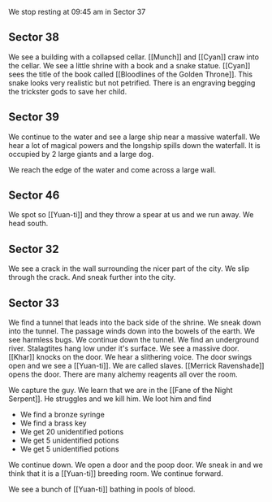 We stop resting at 09:45 am in Sector 37

## Sector 38

We see a building with a collapsed cellar. [[Munch]] and [[Cyan]] craw into the cellar. We see a little shrine with a book and a snake statue. [[Cyan]] sees the title of the book called [[Bloodlines of the Golden Throne]]. This snake looks very realistic but not petrified. There is an engraving begging the trickster gods to save her child.

## Sector 39

We continue to the water and see a large ship near a massive waterfall. We hear a lot of magical powers and the longship spills down the waterfall. It is occupied by 2 large giants and a large dog.

We reach the edge of the water and come across a large wall.

## Sector 46

We spot so [[Yuan-ti]] and they throw a spear at us and we run away. We head south.

## Sector 32

We see a crack in the wall surrounding the nicer part of the city. We slip through the crack. And sneak further into the city.

## Sector 33

We find a tunnel that leads into the back side of the shrine. We sneak down into the tunnel. The passage winds down into the bowels of the earth. We see harmless bugs. We continue down the tunnel. We find an underground river. Stalagtites hang low under it's surface. We see a massive door. [[Khar]] knocks on the door. We hear a slithering voice. The door swings open and we see a [[Yuan-ti]]. We are called slaves. [[Merrick Ravenshade]] opens the door. There are many alchemy reagents all over the room.

We capture the guy. We learn that we are in the [[Fane of the Night Serpent]]. He struggles and we kill him. We loot him and find

- We find a bronze syringe
- We find a brass key
- We get 20 unidentified potions
- We get 5 unidentified potions
- We get 5 unidentified potions

We continue down. We open a door and the poop door. We sneak in and we think that it is a [[Yuan-ti]] breeding room. We continue forward.

We see a bunch of [[Yuan-ti]] bathing in pools of blood.